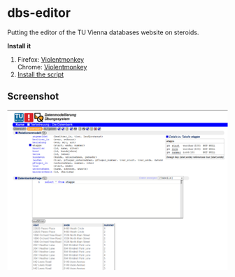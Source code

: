 # dbs-editor
Putting the editor of the TU Vienna databases website on steroids.

**Install it**
1. Firefox: [Violentmonkey](https://addons.mozilla.org/en-US/firefox/addon/violentmonkey/)  
Chrome: [Violentmonkey](https://chrome.google.com/webstore/detail/violentmonkey/jinjaccalgkegednnccohejagnlnfdag)
2. [Install the script](https://github.com/stefnotch/dbs-editor/raw/main/script.user.js)

## Screenshot 
![monaco is pretty](./screenshot.png)

